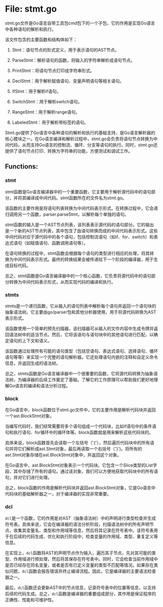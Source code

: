 # File: stmt.go

stmt.go文件是Go语言自带工具包cmd包下的一个子包，它的作用是实现Go语言中各种语句的解析和执行。

该文件包含的主要函数和结构体如下：

1. Stmt：语句节点的形式定义，用于表示语句的AST节点。

2. ParseStmt：解析语句的函数，将输入的字符串解析成语句节点。

3. PrintStmt：将语句节点打印成字符串形式。

4. DeclStmt：用于解析赋值语句、变量声明语句等相关语句。

5. IfStmt：用于解析if语句。

6. SwitchStmt：用于解析switch语句。

7. RangeStmt：用于解析range语句。

8. LabeledStmt：用于解析带标签的语句。

Stmt.go提供了Go语言中各种语句的解析和执行的基础支持，是Go语言解析器的核心模块之一。在Go语言编译和解析过程中，stmt.go会负责将语句节点转换为中间代码，从而支持Go语言的控制流、循环、分支等语句的执行。同时，stmt.go还提供了语句节点打印、转换为字符串的功能，方便测试和调试工作。

## Functions:

### stmt

stmt函数是Go语言编译器中的一个重要函数，它主要用于解析源代码中的语句部分，并将其编译成中间代码。stmt函数所在的文件名为stmt.go。

该函数的主要作用是将语句列表转换为中间代码表示形式。在转换过程中，它会递归调用另一个函数，parser.parseStmt，以解析每个单独的语句。

stmt函数的输入是一个AST节点列表，该列表表示源代码的语句部分。它的输出是一个新的AST节点列表，其中包含了由语句转换而成的中间代码表示形式。这些中间代码对应于源代码中的各个语句，包括控制流语句（如if、for、switch）和表达式语句（如赋值语句、函数调用语句等）。

在语句转换的过程中，stmt函数会根据每个语句的类型进行相应的处理，将其转换为中间代码表示形式。最终的转换结果会被传递给下一个阶段的编译器，用于生成目标代码。

总之，stmt函数是Go语言编译器中的一个核心函数，它负责将源代码中的语句部分转换为中间代码表示形式，从而实现代码的编译和执行。



### stmts

stmts是一个递归函数，它从输入的语句列表中解析每个语句并返回一个语句块的抽象语法树。它主要由go/parser包和其他分析器使用，用于将源代码转换为AST表示形式。

该函数使用一个简单的预先扫描器，该扫描器可从输入的文件内容中生成令牌并返回语法树中的适当节点。然后，它将该语句与语句块中的其他语句进行匹配，以确定语句的上下文和语义。

该函数通过处理所有可能的语句类型（包括空语句、表达式语句、选择语句、循环语句等等）来实现一个完整的语句解析器。它还处理语句内嵌的注释和自定义命令信息，并返回生成的语法树。

总之，stmts函数是Go语言编译器中一个很重要的函数，它将源代码转换为抽象语法树，为编译器的后续工作奠定了基础。了解它的工作原理可以帮助我们更好地理解Go语言的编译和语法分析过程。



### block

在Go语言中，block函数位于stmt.go文件中，它的主要作用是解析代码块并返回一个ast.BlockStmt对象。

当编写代码时，我们经常需要将多个语句组成一个代码块，比如if语句中的条件语句和执行语句、for循环中的循环体等。block函数就是用来解析这些代码块的。

具体来说，block函数首先会读取一个左括号（'{'），然后遍历代码块中的所有语句并将它们解析成ast.Stmt对象，最后再读取一个右括号（'}')。将所有的ast.Stmt对象存储在ast.BlockStmt对象中，并返回这个对象。

在Go语言中，ast.BlockStmt对象表示一个代码块。它包含一个Slice类型的List字段，其中存储了所有的语句。通过该对象，我们可以方便地获取代码块中的所有语句，并对它们进行处理。

总之，block函数的作用是解析代码块并返回ast.BlockStmt对象，它是Go语言中代码块的基础解析器之一，对于编译器的实现非常重要。



### dcl

`dcl`是一个函数，它的作用是对AST（抽象语法树）中的声明进行类型检查并生成符号表。具体来说，它会在编译器的语法分析阶段，扫描语法树中的所有声明节点，收集其变量名、类型和作用域等信息，然后将其记录在符号表中。该符号表用于在后续的代码生成、优化和执行阶段中，检查变量的作用域、类型、重复定义等信息。

在实现上，`dcl`函数将AST的声明节点作为输入，遍历其子节点，先对其可能的类型、作用域进行预处理，然后将其保存在符号表中。同时，它会检查当前作用域中是否已经存在同名变量，或者是否有已定义变量的类型不匹配等情况。如果存在类似问题，`dcl`函数会报告错误并终止编译流程。因此，它是编译器的主要语法检查器之一。

最后，`dcl`函数还会更新AST中的节点信息，记录符号表中的位置等信息，以支持后续的代码生成。总之，`dcl`函数是编译器的重要组成部分，其作用是保证程序的正确性、性能和可维护性。



